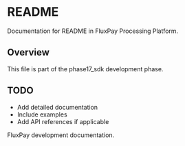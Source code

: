 # README

Documentation for README in FluxPay Processing Platform.

## Overview

This file is part of the phase17_sdk development phase.

## TODO

- Add detailed documentation
- Include examples
- Add API references if applicable

FluxPay development documentation.
